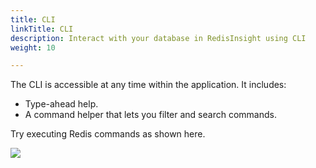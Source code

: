 ```yaml
---
title: CLI
linkTitle: CLI
description: Interact with your database in RedisInsight using CLI
weight: 10

---
```


The CLI is accessible at any time within the application. It includes:

* Type-ahead help.
* A command helper that lets you filter and search commands.

Try executing Redis commands as shown here.

<img src="../../images/CLI.png">